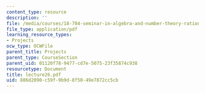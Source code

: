 ```yaml
---
content_type: resource
description: ''
file: /media/courses/18-704-seminar-in-algebra-and-number-theory-rational-points-on-elliptic-curves-fall-2004/886d2090c59f9b9d8f5049e7872cc5cb_lecture26.pdf
file_type: application/pdf
learning_resource_types:
- Projects
ocw_type: OCWFile
parent_title: Projects
parent_type: CourseSection
parent_uid: 01120f78-9477-cd7e-5075-23f35874c938
resourcetype: Document
title: lecture26.pdf
uid: 886d2090-c59f-9b9d-8f50-49e7872cc5cb
---
```

